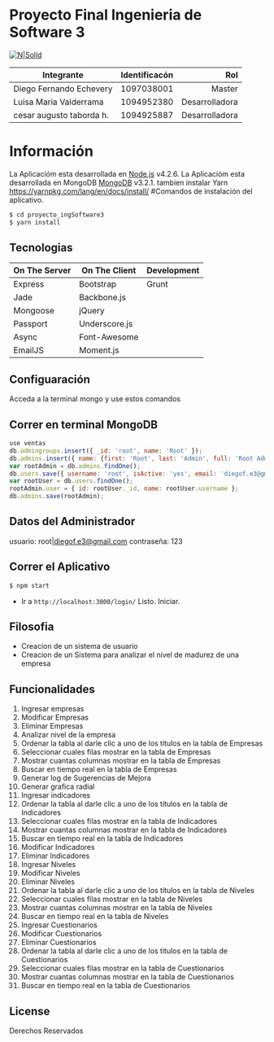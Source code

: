 Proyecto Final Ingenieria de Software 3
=======================================

[![N|Solid](http://www.animatedimages.org/data/media/1618/animated-tux-image-0135.gif)](https://gitlab.com/godie007/proyecto_ingSoftware2)

| Integrante                 | Identificacón | Rol            |
|----------------------------|:-------------:|---------------:|
| Diego Fernando Echevery    |  1097038001   |     Master     |
| Luisa Maria Valderrama     |  1094952380   | Desarrolladora |
| cesar augusto taborda h.   |  1094925887   | Desarrolladora |

Información
===========

La Aplicacióm esta desarrollada en [Node.js](https://nodejs.org/) v4.2.6. La Aplicacióm esta desarrollada en MongoDB [MongoDB](https://www.mongodb.com/) v3.2.1.
tambien instalar Yarn https://yarnpkg.com/lang/en/docs/install/
#Comandos de instalación del aplicativo.

```sh
$ cd proyecto_ingSoftware3
$ yarn install
```
## Tecnologias

| On The Server | On The Client  | Development |
| ------------- | -------------- | ----------- |
| Express       | Bootstrap      | Grunt       |
| Jade          | Backbone.js    |             |
| Mongoose      | jQuery         |             |
| Passport      | Underscore.js  |             |
| Async         | Font-Awesome   |             |
| EmailJS       | Moment.js      |             |

## Configuaración
Acceda a la terminal mongo y use estos comandos

## Correr en terminal MongoDB

```js
use ventas
db.admingroups.insert({ _id: 'root', name: 'Root' });
db.admins.insert({ name: {first: 'Root', last: 'Admin', full: 'Root Admin'}, groups: ['root'] });
var rootAdmin = db.admins.findOne();
db.users.save({ username: 'root', isActive: 'yes', email: 'diegof.e3@gmail.com',"password" : "$2a$10$v3iNlSJ/EgmwSVPfbEpsbO18EcGIR9m62hCVocn7e83tcmMVAoo2W", roles: {admin: rootAdmin._id} });
var rootUser = db.users.findOne();
rootAdmin.user = { id: rootUser._id, name: rootUser.username };
db.admins.save(rootAdmin);
```
## Datos del Administrador
usuario: root|diegof.e3@gmail.com
contraseña: 123

## Correr el Aplicativo

```bash
$ npm start
```

 - Ir a `http://localhost:3000/login/`
Listo. Iniciar.


## Filosofia

 - Creacion de un sistema de usuario
 - Creacion de un Sistema para analizar el nivel de madurez de una empresa

## Funcionalidades
1. Ingresar empresas
2. Modificar Empresas
3. Eliminar Empresas
4. Analizar nivel de la empresa
5. Ordenar la tabla al darle clic a uno de los títulos en la tabla de Empresas
6. Seleccionar cuales filas mostrar en la tabla de Empresas
7. Mostrar cuantas columnas mostrar en la tabla de Empresas
8. Buscar en tiempo real en la tabla de Empresas
9. Generar log de Sugerencias de Mejora
10. Generar grafica radial
11. Ingresar indicadores
12. Ordenar la tabla al darle clic a uno de los títulos en la tabla de Indicadores
13. Seleccionar cuales filas mostrar en la tabla de Indicadores
14. Mostrar cuantas columnas mostrar en la tabla de Indicadores
15. Buscar en tiempo real en la tabla de Indicadores
16. Modificar Indicadores
17. Eliminar Indicadores
18. Ingresar Niveles
19. Modificar Niveles
20. Eliminar Niveles
21. Ordenar la tabla al darle clic a uno de los títulos en la tabla de Niveles
22. Seleccionar cuales filas mostrar en la tabla de Niveles
23. Mostrar cuantas columnas mostrar en la tabla de Niveles
24. Buscar en tiempo real en la tabla de Niveles
25. Ingresar Cuestionarios
26. Modificar Cuestionarios
27. Eliminar Cuestionarios
28. Ordenar la tabla al darle clic a uno de los títulos en la tabla de Cuestionarios
29. Seleccionar cuales filas mostrar en la tabla de Cuestionarios
30. Mostrar cuantas columnas mostrar en la tabla de Cuestionarios
31. Buscar en tiempo real en la tabla de Cuestionarios

## License
Derechos Reservados
